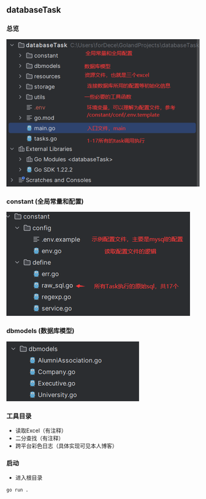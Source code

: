 ## databaseTask
### 总览
![img.png](assert/overlook.png)

### constant (全局常量和配置)
![img.png](assert/constant.png)

### dbmodels (数据库模型)
![img.png](assert/dbmodels.png)

### 工具目录
- 读取Excel（有注释）
- 二分查找（有注释）
- 跨平台彩色日志（具体实现可见本人博客）

### 启动

- 进入根目录
```shell
go run .
```
